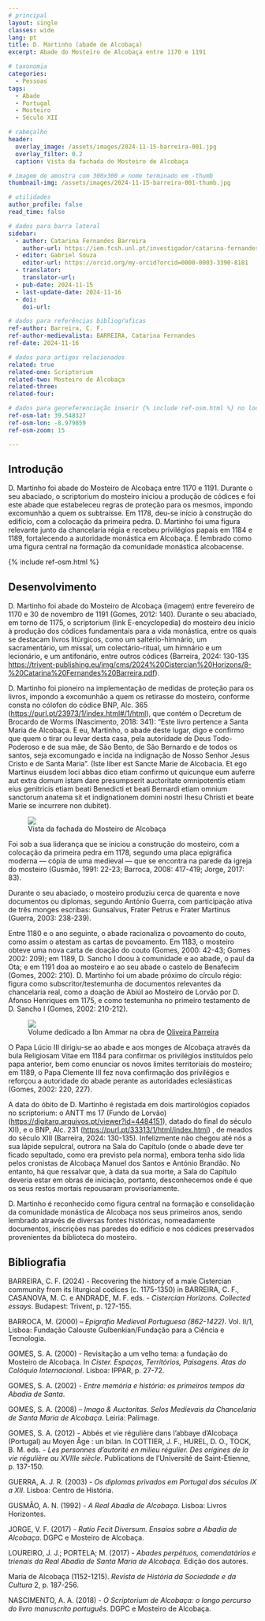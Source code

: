 ```yaml
---
# principal
layout: single
classes: wide
lang: pt
title: D. Martinho (abade de Alcobaça)
excerpt: Abade do Mosteiro de Alcobaça entre 1170 e 1191

# taxonomia
categories:
  - Pessoas
tags:
  - Abade
  - Portugal
  - Mosteiro
  - Século XII

# cabeçalho
header:
  overlay_image: /assets/images/2024-11-15-barreira-001.jpg
  overlay_filter: 0.2
  caption: Vista da fachada do Mosteiro de Alcobaça

# imagem de amostra com 300x300 e nome terminado em -thumb
thumbnail-img: /assets/images/2024-11-15-barreira-001-thumb.jpg

# utilidades
author_profile: false
read_time: false

# dados para barra lateral
sidebar:
  - author: Catarina Fernandes Barreira
    author-url: https://iem.fcsh.unl.pt/investigador/catarina-fernandes-barreira/
  - editor: Gabriel Souza
    editor-url: https://orcid.org/my-orcid?orcid=0000-0003-3390-8181
  - translator: 
    translator-url:
  - pub-date: 2024-11-15
  - last-update-date: 2024-11-16
  - doi: 
    doi-url:

# dados para referências bibliogŕaficas
ref-author: Barreira, C. F.
ref-author-medievalista: BARREIRA, Catarina Fernandes
ref-date: 2024-11-16

# dados para artigos relacionados
related: true
related-one: Scriptorium
related-two: Mosteiro de Alcobaça
related-three:  
related-four:  

# dados para georeferenciação inserir {% include ref-osm.html %} no local onde é para surgir mapa
ref-osm-lat: 39.548327
ref-osm-lon: -8.979859
ref-osm-zoom: 15

---
```

## Introdução
D. Martinho foi abade do Mosteiro de Alcobaça entre 1170 e 1191. Durante o seu abaciado, o scriptorium do mosteiro iniciou a produção de códices e foi este abade que estabeleceu regras de proteção para os mesmos, impondo excomunhão a quem os subtraísse. Em 1178, deu-se início à construção do edifício, com a colocação da primeira pedra. D. Martinho foi uma figura relevante junto da chancelaria régia e recebeu privilégios papais em 1184 e 1189, fortalecendo a autoridade monástica em Alcobaça. É lembrado como uma figura central na formação da comunidade monástica alcobacense.

{% include ref-osm.html %}


## Desenvolvimento
D. Martinho foi abade do Mosteiro de Alcobaça (imagem) entre fevereiro de 1170 e 30 de novembro de 1191 (Gomes, 2012: 140). Durante o seu abaciado, em torno de 1175, o scriptorium (link E-encyclopedia) do mosteiro deu início à produção dos códices fundamentais para a vida monástica, entre os quais se destacam livros litúrgicos, como um saltério-himnário, um sacramentário, um missal, um colectário-ritual, um himnário e um lecionário, e um antifonário, entre outros códices (Barreira, 2024: 130-135 <https://trivent-publishing.eu/img/cms/2024%20Cistercian%20Horizons/8-%20Catarina%20Fernandes%20Barreira.pdf>). 

D. Martinho foi pioneiro na implementação de medidas de proteção para os livros, impondo a excomunhão a quem os retirasse do mosteiro, conforme consta no cólofon do códice BNP, Alc. 365 (<https://purl.pt/23973/1/index.html#/1/html>), que contém o Decretum de Brocardo de Worms (Nascimento, 2018: 341): “Este livro pertence a Santa Maria de Alcobaça. E eu, Martinho, o abade deste lugar, digo e confirmo que quem o tirar ou levar desta casa, pela autoridade de Deus Todo-Poderoso e de sua mãe, de São Bento, de São Bernardo e de todos os santos, seja excomungado e incida na indignação de Nosso Senhor Jesus Cristo e de Santa Maria”. (Iste liber est Sancte Marie de Alcobacia. Et ego Martinus eiusdem loci abbas dico etiam confirmo ut quicunque eum auferre aut extra domum istam dare presumpserit auctoritate <Dei> omnipotentis etiam eius genitricis etiam beati Benedicti et beati Bernardi etiam omnium sanctorum anatema sit et indignationem domini nostri Ihesu Christi et beate Marie se incurrere non dubitet).

<figure class="align-center">
    <a href="{{ site.baseurl }}/assets/images/2024-11-15-barreira-001.jpg"><img class="metade" src="{{ site.baseurl }}/assets/images/2024-11-15-barreira-001.jpg"></a>
    <figcaption class="figure-text-center">Vista da fachada do Mosteiro de Alcobaça</figcaption>        
</figure>


Foi sob a sua liderança que se iniciou a construção do mosteiro, com a colocação da primeira pedra em 1178, segundo uma placa epigráfica moderna — cópia de uma medieval — que se encontra na parede da igreja do mosteiro (Gusmão, 1991: 22-23; Barroca, 2008: 417-419; Jorge, 2017: 83).

Durante o seu abaciado, o mosteiro produziu cerca de quarenta e nove documentos ou diplomas, segundo António Guerra, com participação ativa de três monges escribas: Gunsalvus, Frater Petrus e Frater Martinus (Guerra, 2003: 238-239). 

Entre 1180 e o ano seguinte, o abade racionaliza o povoamento do couto, como assim o atestam as cartas de povoamento. Em 1183, o mosteiro obteve uma nova carta de doação do couto (Gomes, 2000: 42-43; Gomes 2002: 209); em 1189, D. Sancho I doou à comunidade e ao abade, o paul da Ota; e em 1191 doa ao mosteiro e ao seu abade o castelo de Benafecim (Gomes, 2002: 210). D. Martinho foi um abade próximo do círculo régio: figura como subscritor/testemunha de documentos relevantes da chancelaria real, como a doação de Abiúl ao Mosteiro de Lorvão por D. Afonso Henriques em 1175, e como testemunha no primeiro testamento de D. Sancho I (Gomes, 2002: 210-212).

<figure class="align-center">
    <a href="{{ site.baseurl }}/assets/images/2024-11-15-barreira-002.jpg"><img class="metade" src="{{ site.baseurl }}/assets/images/2024-11-15-barreira-002.jpg"></a>
    <figcaption class="figure-text-center">Volume dedicado a Ibn Ammar na obra de <a href="https://www.castroesilva.com/store/sku/0910JC109/os-luso-arabes" target="_blank">Oliveira Parreira</a></figcaption>        
</figure>


O Papa Lúcio III dirigiu-se ao abade e aos monges de Alcobaça através da bula Religiosam Vitae em 1184 para confirmar os privilégios instituídos pelo papa anterior, bem como enunciar os novos limites territoriais do mosteiro; em 1189, o Papa Clemente III fez nova confirmação dos privilégios e reforçou a autoridade do abade perante as autoridades eclesiásticas (Gomes, 2002: 220, 227).

A data do óbito de D. Martinho é registada em dois martirológios copiados no scriptorium: o ANTT ms 17 (Fundo de Lorvão) (<https://digitarq.arquivos.pt/viewer?id=4484151>), datado do final do século XII), e o BNP, Alc. 231 (<https://purl.pt/33313/1/html/index.html>) , de meados do século XIII (Barreira, 2024: 130-135). Infelizmente não chegou até nós a sua lápide sepulcral, outrora na Sala do Capítulo (onde o abade deve ter ficado sepultado, como era previsto pela norma), embora tenha sido lida pelos cronistas de Alcobaça Manuel dos Santos e António Brandão. No entanto, há que ressalvar que, à data da sua morte, a Sala do Capítulo deveria estar em obras de iniciação, portanto, desconhecemos onde é que os seus restos mortais repousaram provisoriamente.

D. Martinho é reconhecido como figura central na formação e consolidação da comunidade monástica de Alcobaça nos seus primeiros anos, sendo lembrado através de diversas fontes históricas, nomeadamente documentos, inscrições nas paredes do edifício e nos códices preservados provenientes da biblioteca do mosteiro.

## Bibliografia
BARREIRA, C. F. (2024) - Recovering the history of a male Cistercian community from its liturgical codices (c. 1175-1350) in BARREIRA, C. F., CASANOVA, M. C. e ANDRADE, M. F. eds. - *Cistercian Horizons. Collected essays*. Budapest: Trivent, p. 127-155.

BARROCA, M. (2000) – *Epigrafia Medieval Portuguesa (862-1422)*. Vol. II/1, Lisboa: Fundação Calouste Gulbenkian/Fundação para a Ciência e Tecnologia.

GOMES, S. A. (2000) - Revisitação a um velho tema: a fundação do Mosteiro de Alcobaça. In *Cister. Espaços, Territórios, Paisagens. Atas do Colóquio Internacional*. Lisboa: IPPAR, p. 27-72.

GOMES, S. A. (2002) - *Entre memória e história: os primeiros tempos da Abadia de Santa*.

GOMES, S. A. (2008) – *Imago & Auctoritas. Selos Medievais da Chancelaria de Santa Maria de Alcobaça*. Leiria: Palimage.

GOMES, S. A. (2012) - Abbés et vie régulière dans l’abbaye d’Alcobaça (Portugal) au Moyen Âge : un bilan. In COTTIER, J. F., HUREL, D. O., TOCK, B. M. eds. - *Les personnes d’autorité en milieu régulier. Des origines de la vie régulière au XVIIIe siècle*. Publications de l’Université de Saint-Étienne, p. 137-150. 

GUERRA, A. J. R. (2003) - *Os diplomas privados em Portugal dos séculos IX a XII*. Lisboa: Centro de História.

GUSMÃO, A. N. (1992) - *A Real Abadia de Alcobaça*. Lisboa: Livros Horizontes. 

JORGE, V. F. (2017) - *Ratio Fecit Diversum. Ensaios sobre a Abadia de Alcobaça*. DGPC e Mosteiro de Alcobaça. 

LOUREIRO, J. J.; PORTELA; M. (2017) - *Abades perpétuos, comendatários e trienais da Real Abadia de Santa Maria de Alcobaça*. Edição dos autores.

Maria de Alcobaça (1152-1215). *Revista de História da Sociedade e da Cultura* 2, p. 187-256.

NASCIMENTO, A. A. (2018) - *O Scriptorium de Alcobaça: o longo percurso do livro manuscrito português*. DGPC e Mosteiro de Alcobaça. 

